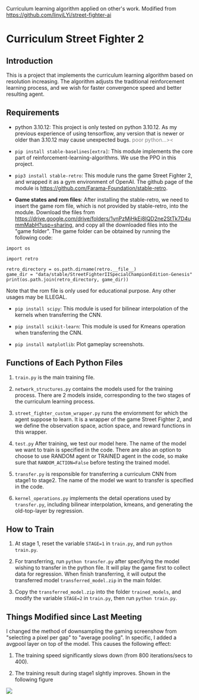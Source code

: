 Curriculum learning algorithm applied on other's work.
Modified from https://github.com/linyiLYi/street-fighter-ai

# Curriculum Street Fighter 2
## Introduction
This is a project that implements the curriculum learning algorithm based on resolution increasing. The algorithm adjusts the traditional reinforcement learning process, and we wish for faster convergence speed and better resulting agent.

## Requirements
* python 3.10.12: This project is only tested on python 3.10.12. As my previous experience of using tensorflow, any version that is newer or older than 3.10.12 may cause unexpected bugs. <font color=gray>poor python...><</font>

* ```pip install stable-baselines[extra]```: This module implements the core part of reinforcement-learning-algorithms. We use the PPO in this project.

* ```pip3 install stable-retro```: This module runs the game Street Fighter 2, and wrapped it as a gym environment of OpenAI. The github page of the module is https://github.com/Farama-Foundation/stable-retro.

* **Game states and rom files**: After installing the stable-retro, we need to insert the game rom file, which is not provided by stable-retro, into the module. Download the files from https://drive.google.com/drive/folders/1ynPzMjHkEj8IQD2ne2StTk7D4ummMabH?usp=sharing, and copy all the downloaded files into the "game folder". The game folder can be obtained by running the following code:
```
import os

import retro

retro_directory = os.path.dirname(retro.__file__)
game_dir = "data/stable/StreetFighterIISpecialChampionEdition-Genesis"
print(os.path.join(retro_directory, game_dir))
```
Note that the rom file is only used for educational purpose. Any other usages may be ILLEGAL.

* ```pip install scipy```: This module is used for bilinear interpolation of the kernels when transferring the CNN.

* ```pip install scikit-learn```: This module is used for Kmeans operation when transferring the CNN.

* ```pip install matplotlib```: Plot gameplay screenshots.

## Functions of Each Python Files
1. ```train.py``` is the main training file.

2. ```network_structures.py``` contains the models used for the training process. There are 2 models inside, corresponding to the two stages of the curriculum learning process.

3. ```street_fighter_custom_wrapper.py``` runs the enviornment for which the agent suppose to learn. It is a wrapper of the game Street Fighter 2, and we define the observation space, action space, and reward functions in this wrapper.

4. ```test.py``` After training, we test our model here. The name of the model we want to train is specified in the code. There are also an option to choose to use RANDOM agent or TRAINED agent in the code, so make sure that ```RANDOM_ACTION=False``` before testing the trained model.

5. ```transfer.py``` is responsible for transferring a curriculum CNN from stage1 to stage2. The name of the model we want to transfer is specified in the code.

6. ```kernel_operations.py``` implements the detail operations used by ```transfer.py```, including bilinear interpolation, kmeans, and generating the old-top-layer by regression.

## How to Train
1. At stage 1, reset the variable ```STAGE=1``` in ```train.py```, and run ```python train.py```.

2. For transferring, run ```python transfer.py``` after specifying the model wishing to transfer in the python file. It will play the game first to collect data for regression. When finish transferring, it will output the transferred model ```transferred_model.zip``` in the main folder.

3. Copy the ```transferred_model.zip``` into the folder ```trained_models```, and modify the variable ```STAGE=2``` in ```train.py```, then run ```python train.py```.

## Things Modified since Last Meeting
I changed the method of downsampling the gaming screenshow from "selecting a pixel per gap" to "average pooling". In specific, I added a avgpool layer on top of the model. This causes the following effect:
1. The training speed significantly slows down (from 800 iterations/secs to 400).

2. The training result during stage1 slghtly improves. Shown in the following figure
<img src="https://i.imgur.com/qDpcx3B.png" />
